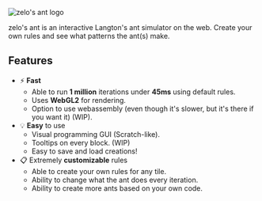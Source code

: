 ![zelo's ant logo](static/zelos_ant_3x.png)

zelo's ant is an interactive Langton's ant simulator on the web. Create your own rules and see what patterns the ant(s) make.

## Features
- ⚡ **Fast**
  - Able to run **1 million** iterations under **45ms** using default rules.
  - Uses **WebGL2** for rendering.
  - Option to use webassembly (even though it's slower, but it's there if you want it) (WIP).
- 💡 **Easy** to use
  - Visual programming GUI (Scratch-like).
  - Tooltips on every block. (WIP)
  - Easy to save and load creations!
- 📋 Extremely **customizable** rules
  - Able to create your own rules for any tile.
  - Ability to change what the ant does every iteration.
  - Ability to create more ants based on your own code.